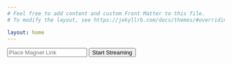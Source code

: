 ```yaml
---
# Feel free to add content and custom Front Matter to this file.
# To modify the layout, see https://jekyllrb.com/docs/themes/#overriding-theme-defaults

layout: home
---
```



<form class="form mx-auto pt-3">
  <div class="form-group">
    <input  id="input_magnet_URI" type="text" class="form-control input_magnet_URI" placeholder="Place Magnet Link">
    <button type="button" id="submit_button" class="btn btn-primary mt-3">Start Streaming</button>
  </div>
</form>

<div class="video_append mx-auto"></div>